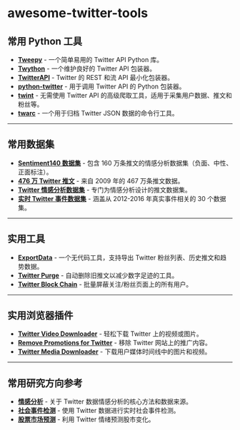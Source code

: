 # awesome-twitter-tools
## 常用 Python 工具

- **[Tweepy](https://github.com/tweepy/tweepy)** - 一个简单易用的 Twitter API Python 库。
- **[Twython](https://github.com/ryanmcgrath/twython)** - 一个维护良好的 Twitter API 包装器。
- **[TwitterAPI](https://github.com/geduldig/TwitterAPI)** - Twitter 的 REST 和流 API 最小化包装器。
- **[python-twitter](https://github.com/bear/python-twitter)** - 用于调用 Twitter API 的 Python 包装器。
- **[twint](https://github.com/twintproject/twint)** - 无需使用 Twitter API 的高级爬取工具，适用于采集用户数据、推文和粉丝等。
- **[twarc](https://github.com/DocNow/twarc)** - 一个用于归档 Twitter JSON 数据的命令行工具。

---

## 常用数据集

- **[Sentiment140 数据集](https://www.kaggle.com/kazanova/sentiment140)** - 包含 160 万条推文的情感分析数据集（负面、中性、正面标注）。
- **[476 万 Twitter 推文](https://snap.stanford.edu/data/twitter7.html)** - 来自 2009 年的 467 万条推文数据。
- **[Twitter 情感分析数据集](https://github.com/TharinduMunasinge/Twitter-Sentiment-Analysis)** - 专门为情感分析设计的推文数据集。
- **[实时 Twitter 事件数据集](https://figshare.com/articles/Twitter_event_datasets_2012-2016_/5100460)** - 涵盖从 2012-2016 年真实事件相关的 30 个数据集。

---

## 实用工具

- **[ExportData](https://www.exportdata.io/)** - 一个无代码工具，支持导出 Twitter 粉丝列表、历史推文和趋势数据。
- **[Twitter Purge](https://github.com/wslyvh/twitter-purge)** - 自动删除旧推文以减少数字足迹的工具。
- **[Twitter Block Chain](https://chrome.google.com/webstore/detail/twitter-block-chain/dkkfampndkdnjffkleokegfnibnnjfah)** - 批量屏蔽关注/粉丝页面上的所有用户。

---

## 实用浏览器插件

- **[Twitter Video Downloader](https://chrome.google.com/webstore/detail/twitter%E7%94%A8%E3%81%AE%E3%83%93%E3%83%87%E3%82%AA%E3%83%80%E3%82%A6%E3%83%B3%E3%83%AD%E3%83%BC%E3%83%80%E3%83%BC/nmhepkajegobkleolkjfnleahifmilfj?hl=en)** - 轻松下载 Twitter 上的视频或图片。
- **[Remove Promotions for Twitter](https://chrome.google.com/webstore/detail/remove-promotions-for-twi/anbilhcdogbnkeohnkdmlkhegmahngod)** - 移除 Twitter 网站上的推广内容。
- **[Twitter Media Downloader](https://chrome.google.com/webstore/detail/twitter-media-downloader/cblpjenafgeohmnjknfhpdbdljfkndig)** - 下载用户媒体时间线中的图片和视频。

---

## 常用研究方向参考

- **[情感分析](https://www.kaggle.com/kazanova/sentiment140)** - 关于 Twitter 数据情感分析的核心方法和数据来源。
- **[社会事件检测](https://figshare.com/articles/Twitter_event_datasets_2012-2016_/5100460)** - 使用 Twitter 数据进行实时社会事件检测。
- **[股票市场预测](https://arxiv.org/pdf/1010.3003)** - 利用 Twitter 情绪预测股市变化。
